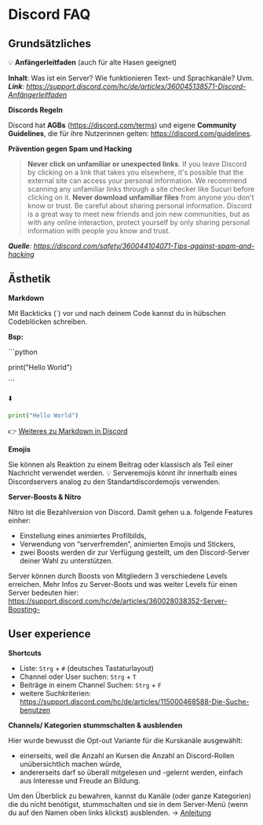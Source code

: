 # Discord FAQ

## Grundsätzliches
💡 **Anfängerleitfaden** (auch für alte Hasen geeignet)

__Inhalt__: Was ist ein Server? Wie funktionieren Text- und Sprachkanäle? Uvm.
*__Link__: https://support.discord.com/hc/de/articles/360045138571-Discord-Anfängerleitfaden*

**Discords Regeln**

Discord hat __AGBs__ (https://discord.com/terms) und eigene __Community Guidelines__, die für ihre Nutzerinnen gelten: https://discord.com/guidelines.

**Prävention gegen Spam und Hacking**

> **Never click on unfamiliar or unexpected links**. If you leave Discord by clicking on a link that takes you elsewhere, it's possible that the external site can access your personal information. We recommend scanning any unfamiliar links through a site checker like Sucuri before clicking on it.
> **Never download unfamiliar files** from anyone you don't know or trust.
> Be careful about sharing personal information. Discord is a great way to meet new friends and join new communities, but as with any online interaction, protect yourself by only sharing personal information with people you know and trust.

*__Quelle__: https://discord.com/safety/360044104071-Tips-against-spam-and-hacking*

## Ästhetik
**Markdown**

Mit Backticks (\`) vor und nach deinem Code kannst du in hübschen Codeblöcken schreiben.

__Bsp:__

\`\`\`python

print("Hello World")

\`\`\`

⬇️

```python
print("Hello World")
```

👉 [Weiteres zu Markdown in Discord](https://support.discord.com/hc/en-us/articles/210298617-Markdown-Text-101-Chat-Formatting-Bold-Italic-Underline-)  

**Emojis**

Sie können als Reaktion zu einem Beitrag oder klassisch als Teil einer Nachricht verwendet werden.
💡 Serveremojis könnt ihr innerhalb eines Discordservers analog zu den Standartdiscordemojis verwenden.

**Server-Boosts & Nitro**

Nitro ist die Bezahlversion von Discord. Damit gehen u.a. folgende Features einher: 
- Einstellung eines animiertes Profilbilds, 
- Verwendung von “serverfremden”, animierten Emojis und Stickers,
- zwei Boosts werden dir zur Verfügung gestellt, um den Discord-Server deiner Wahl zu unterstützen. 

Server können durch Boosts von Mitgliedern 3 verschiedene Levels erreichen. 
Mehr Infos zu Server-Boots und was weiter Levels für einen Server bedeuten hier: https://support.discord.com/hc/de/articles/360028038352-Server-Boosting-


## User experience
**Shortcuts**

- Liste: `Strg` + `#` (deutsches Tastaturlayout)
- Channel oder User suchen: `Strg` + `T` 
- Beiträge in einem Channel Suchen: `Strg` + `F`
- weitere Suchkriterien: https://support.discord.com/hc/de/articles/115000468588-Die-Suche-benutzen

**Channels/ Kategorien stummschalten & ausblenden**

Hier wurde bewusst die Opt-out Variante für die Kurskanäle ausgewählt:
- einerseits, weil die Anzahl an Kursen die Anzahl an Discord-Rollen unübersichtlich machen würde,
- andererseits darf so überall mitgelesen und -gelernt werden, einfach aus Interesse und Freude an Bildung.

Um den Überblick zu bewahren, kannst du Kanäle (oder ganze Kategorien) die du nicht benötigst, stummschalten und sie in dem Server-Menü (wenn du auf den Namen oben links klickst) ausblenden. 
-> [Anleitung](https://support.discord.com/hc/de/articles/213599277-Wie-verstecke-Ich-stumme-Kanäle-) 
